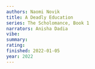 ```yaml
---
authors: Naomi Novik
title: A Deadly Education
series: The Scholomance, Book 1
narrators: Anisha Dadia
vibe:
summary:
rating:
finished: 2022-01-05
year: 2022
---
```

